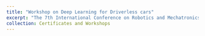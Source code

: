 ```yaml
---
title: "Workshop on Deep Learning for Driverless cars"
excerpt: "The 7th International Conference on Robotics and Mechatronics<br/><img src='/images/C1.png'>"
collection: Certificates and Workshops
---
```


